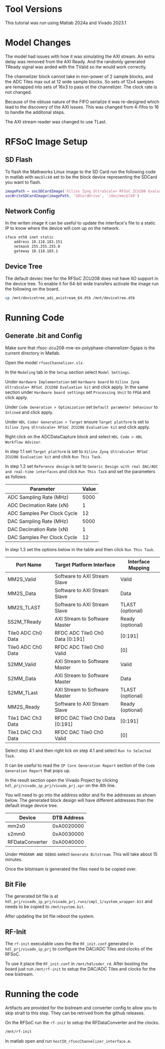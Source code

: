 # Tool Versions

This tutorial was run using Matlab 2024a and Vivado 2023.1

# Model Changes

The model had issues with how it was simulating the AXI stream.  An extra delay was removed from the AXI Ready.  And the randomly generated TReady signal was anded with the TValid so itw would work correctly.

The channelizer block cannot take in non-power of 2 sample blocks, and the ADC Tiles max out at 12 wide sample blocks.  So sets of 12x4 samples are remapped into sets of 16x3 to pass ot the channelizer.  The clock rate is not changed.

Because of the obtuse nature of the FIFO serialize it was re-designed which lead to the discovery of the AXI issues.  This was changed from 4-fifos to 16 to handle the additonal steps.

The AXI stream reader was changed to use TLast.

# RFSoC Image Setup

## SD Flash

To flash the Mathworks Linux image to the SD Card run the following code in matlab with `mmcblck0` set to be the block device representing the SDCard you want to flash.

```Matlab
imagePath = socSDCardImage('Xilinx Zynq UltraScale+ RFSoC ZCU208 Evaluation Kit')
socWriteSDCardImage(imagePath, 'SDCardDrive', '/dev/mmcblk0')
```

## Network Config

In the writen image it can be useful to update the interface's file to a static IP to know where the device will com up on the network.

```sh
iface eth0 inet static
	address 10.118.183.151
	netmask 255.255.255.0
	gateway 10.118.183.1
```

## Device Tree

The default deviec tree for the RFSoC ZCU208 does not have IIO support in the device tree.  To enable it for 64-bit wide transfers activate the image run the following on the board.

```sh
cp /mnt/devicetree_adi_axistream_64.dtb /mnt/devicetree.dtb
```

# Running Code

## Generate .bit and Config

Make sure that rfsoc-zcu208-mw-ex-polyphase-channelizer-5gsps is the current directory in Matlab.

Open the model `rfsocChannelizer.slx`.

In the `Modeling` tab in the `Setup` section select `Model Settings`.

Under `Hardware Implementation` set `Hardware board` to `Xilinx Zynq UltraScale+ RFSoC ZCU208 Evaluation kit` and click apply.  In the same section under `Hardware board settings` set `Processing Unit` to `FPGA` and click apply.

Under `Code Generation > Optimization` set `Default parameter behaviour` to `Inlined` and click apply.

Under `HDL Coder Generation > Target` ensure `Target platform` is set to `Xilinx Zynq UltraScale+ RFSoC ZCU208 Evaluation kit` and click apply.

Right click on the ADCDataCapture block and select `HDL Code > HDL Workflow Advisor`.

In step 1.1 set `Target platform` is set to `Xilinx Zynq UltraScale+ RFSoC ZCU208 Evaluation kit` and click `Run This Task`.

In step 1.2 set `Reference design` is set to `Generic Design with real DAC/ADC and real-time interfaces` and click `Run This Task` and set the parameters as follows:


| Parameter                   | Value |
|-----------------------------|-------|
| ADC Sampling Rate (MHz)     | 5000  |
| ADC Decimation Rate (xN)    | 1     |
| ADC Samples Per Clock Cycle | 12    |
| DAC Sampling Rate (MHz)     | 5000  |
| DAC Decimation Rate (xN)    | 1     |
| DAC Samples Per Clock Cycle | 12    |


In step 1.3 set the options below in the table and then click `Run This Task`.

| Port Name          | Target Platform Interface       | Interface Mapping |
|--------------------|---------------------------------|-------------------|
| MM2S_Valid         | Software to AXI Stream Slave    | Valid             |
| MM2S_Data          | Software to AXI Stream Slave    | Data              |
| MM2S_TLAST         | Software to AXI Stream Slave    | TLAST (optional)  |
| SS2M_TReady        | AXI Stream to Software Master   | Ready (optional)  |
| Tile0 ADC Ch0 Data | RFDC ADC Tile0 Ch0 Data [0:191] | [0:191]           |
| Tile0 ADC Ch0 Data | RFDC ADC Tile0 Ch0 Valid        | [0]               |
| S2MM_Valid         | AXI Stream to Software Master   | Valid             |
| S2MM_Data          | AXI Stream to Software Master   | Data              |
| S2MM_TLast         | AXI Stream to Software Master   | TLAST (optional)  |
| MM2S_Ready         | Software to AXI Stream Slave    | Ready (optional)  |
| Tile1 DAC Ch3 Data | RFDC DAC Tile0 Ch0 Data [0:191] | [0:191]           |
| Tile1 DAC Ch3 Data | RFDC DAC Tile0 Ch0 Valid        | [0]               |

Select step 4.1 and then right lick on step 4.1 and select `Run to Selected Task`.

It can be useful to read the `IP Core Generation Report` section of the `Code Generation Report` that pops up.

In the result section open the Vivado Project by clicking `hdl_prj/vivado_ip_prj/vivado_prj.xpr` on the 4th line.

You will need to go into the address editor and fix the addresses as shown below.  The generated block design will have different addresses than the default image device tree.

| Device          | DTB Address |
|-----------------|-------------|
| mm2s0           | 0xA0020000  |
| s2mm0           | 0xA0030000  |
| RFDataConverter | 0xA0040000  |

Under `PROGRAM AND DEBUG` select `Generate Bitstream`.  This will take about 15 minutes.

Once the bitstream is generated the files need to be copied over.

## Bit File

The generated bit file is at `hdl_prj/vivado_ip_prj/vivado_prj.runs/impl_1/system_wrapper.bit` and needs to be copied to `/mnt/system.bit`.

After updating the bit file reboot the system.

## RF-Init

The `rf-init` executable uses the the `RF_init.conf` generated in `hdl_prj/vivado_ip_prj` to configure the DAC/ADC Tiles and clocks of the RFSoC.

To use it place the `RF_init.conf` in `/mnt/hdlcoder_rd`.  After booting the board just run `/mnt/rf-init` to setup the DAC/ADC Tiles and clocks for the new bistream.

# Running the code

Artifacts are provided for the bistream and converter config to allow you to skip strait to this step.  They can be retrived from the github releases.

On the RFSoC run the `rf-init` to setup the RFDataConverter and the clocks.

```sh
/mnt/rf-init
```

In matlab open and run `hostIO_rfsocChannelizer_interface.m`.
